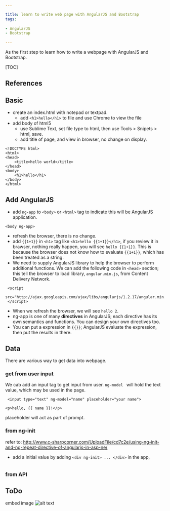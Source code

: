 ```yaml
---

title: learn to write web page with AngularJS and Bootstrap
tags:
 
- AngularJS
- Bootstrap

---
```


As the first step to learn how to write a webpage with AngularJS and Bootstrap.

[TOC]

## References

## Basic

- create an index.html with notepad or textpad.
    - add `<h1>hello</h1>` to file and use Chrome to view the file
- add body of html5
    - use Sublime Text, set file type to html, then use Tools > Snipets > html, save.
    - add title of page, and view in browser, no change on display. 
    
```
<!DOCTYPE html>
<html>
<head>
	<title>hello world</title>
</head>
<body>
	<h1>hello</h1>
</body>
</html>
```
    
## Add AngularJS

- add `ng-app` to `<body>` or `<html>` tag to indicate this will be AngularJS application.

```
<body ng-app>
```

- refresh the browser, there is no change.
- add `{{1+1}}` in `<h1>` tag like `<h1>hello {{1+1}}</h1>`, if you review it in brawser, nothing really happen, you will see `hello {{1+1}}`. This is because the browser does not know how to evaluate `{{1+1}}`, which has been treated as a string.
- We need to supply AngularJS library to help the browser to perform additional functions. We can add the following code in `<head>` section; this tell the browser to load library, `angular.min.js`, from Content Delivery Network. 

```
 <script
 	src="http://ajax.googleapis.com/ajax/libs/angularjs/1.2.17/angular.min.js">
 </script>
```
 
- When we refresh the browser, we will see `hello 2`. 
- ng-app is one of many **directives** in AngularJS; each directive has its own semantics and functions. You can design your own directives too. 
- You can put a expression in `{{}}`; AngularJS evaluate the expression, then put the results in there.

## Data 
There are various way to get data into webpage.

### get from user input
We cab add an input tag to get input from user. `ng-model ` will hold the text value, which may be used in the page.

`
<input type="text" ng-model="name" placeholder="your name">`

`<p>hello, {{ name }}!</p>`	

placeholder will act as part of prompt.

### from ng-init
refer to: http://www.c-sharpcorner.com/UploadFile/cd7c2e/using-ng-init-and-ng-repeat-directive-of-angularjs-in-asp-ne/

- add a initial value by adding `<div ng-init> ... </div>` in the app,

```

```

### from API


## ToDo

embed image ![alt text](https://drive.google.com/uc?id=FILE-ID)